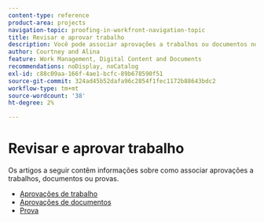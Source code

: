 ```yaml
---
content-type: reference
product-area: projects
navigation-topic: proofing-in-workfront-navigation-topic
title: Revisar e aprovar trabalho
description: Você pode associar aprovações a trabalhos ou documentos no Adobe Workfront.
author: Courtney and Alina
feature: Work Management, Digital Content and Documents
recommendations: noDisplay, noCatalog
exl-id: c88c09aa-166f-4ae1-bcfc-89b678590f51
source-git-commit: 324ad45b52dafa96c2854f1fec1172b88643bdc2
workflow-type: tm+mt
source-wordcount: '38'
ht-degree: 2%

---
```


# Revisar e aprovar trabalho

Os artigos a seguir contêm informações sobre como associar aprovações a trabalhos, documentos ou provas.

<!-- * [Limited document and proof decision for non-paid users overview](/help/quicksilver/review-and-approve-work/proof-doc-decision-limits.md) -->
* [Aprovações de trabalho](../review-and-approve-work/manage-approvals/manage-approvals.md)
* [Aprovações de documentos](../review-and-approve-work/document-reviews-and-approvals/document-reviews-and-approvals.md)
* [Prova](../review-and-approve-work/proofing/proofing.md)

